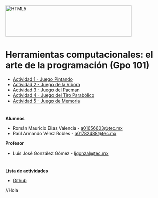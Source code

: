 <img src="http://elacontecer.com.mx/wp-content/uploads/2019/10/TecMonterrey_Horizontal_RGB.jpg" alt="HTML5" style="width:400px;height:100px">

# Herramientas computacionales: el arte de la programación (Gpo 101)

<ul>
  <li><a href="https://github.com/roeliars/Game/blob/main/Paint.py" target="_blank">Actividad 1 - Juego Pintando</a></li>
  <li><a href="https://github.com/roeliars/Game/blob/main/Snake.py" target="_blank">Actividad 2 - Juego de la Víbora</a></li>
  <li><a href="https://github.com/roeliars/Game/blob/main/Pacman.py" target="_blank">Actividad 3 - Juego del Pacman</a></li>
  <li><a href="https://github.com/roeliars/Game/blob/main/Cannon.py" target="_blank">Actividad 4 - Juego del Tiro Parabólico</a></li>
  <li><a href="https://github.com/roeliars/Game/blob/main/Memory.py" target="_blank">Actividad 5 - Juego de Memoria</a></li>
</ul>

#
**Alumnos**
<ul>
  <li>Román Mauricio Elias Valencia - <a href="mailto:a01656603@tec.mx">a01656603@tec.mx</a></li>
  <li>Raúl Armando Vélez Robles - <a href="mailto:a01782488@tec.mx">a01782488@tec.mx</a></li>
</ul>

**Profesor**
<ul>
  <li>Luis José González Gómez - <a href="mailto:ljgonzal@tec.mx">ljgonzal@tec.mx</a></li>
</ul>

#
**Lista de actividades**
<ul>
  <li><a href="https://github.com/users/roeliars/projects/1/views/1">Github</a></li>
</ul>

//Hola
